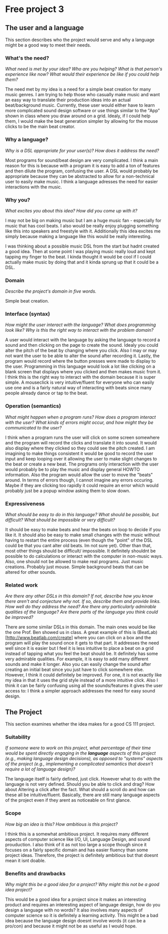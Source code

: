 # Free project 3

## The user and a language
This section describes who the project would serve and why a language might be a
good way to meet their needs.


### What's the need?
_What need is met by your idea? Who are you helping? What is that person's
experience like now? What would their experience be like if you could help 
them?_

The need met by my idea is a need for a simple beat creation for many music genres.
I am trying to help those who casually make music and want an easy way to translate their
production ideas into an actual beat/background music. Currently, these user would either
have to learn more complicated sound design software or use things similar to the "App" 
shown in class where you draw around on a grid. Idealy, if I could help them, I would
make the beat generation simpler by allowing for the mouse clicks to be the main beat creator.


### Why a language?
_Why is a DSL appropriate for your user(s)? How does it address the need?_

Most programs for sound/beat design are very complicated. I think a main reason
for this is because with a program it is easy to add a ton of features and then
dilute the program, confusing the user. A DSL would probably be appropriate because
they can be abstracted to allow for a non-technical user to easily make music.
I think a language adresses the need for easier interactions with the music. 

### Why you?
_What excites you about this idea? How did you come up with it?_

I may not be big on making music but I am a huge music fan - especially
for music that has cool beats. I also would be really enjoy plugging something
like this into speakers and freestyle with it. Additionally this idea excites
me simply because making a language like this would be really interesting.

I was thinking about a possible music DSL from the start but hadnt created
a good idea. Then at some point I was playing music really loud and kept
tapping my finger to the beat. I kinda thought it would be cool if I could
actually make music by doing that and it kinda sprung up that it could be a
DSL.

### Domain
_Describe the project's domain in five words._

Simple beat creation.

### Interface (syntax)
_How might the user interact with the language? What does programming look 
like? Why is this the right way to interact with the problem domain?_ 

A user would interact with the language by asking the language to record a sound
and then clicking on the page to create the sound. Idealy you could alter the pitch
of the beat by changing where you click. Also I may or may not want the user to be
able to alter the sound after recording it. Lastly, the program would record where the
button presses were made to display to the user. Programming in this language would look
a lot like clicking on a blank screen that displays where you clicked and then makes music
from it. I think this is the right way to interact with the domain because it is super simple.
A mouseclick is very intuitive/fluent for everyone who can easily use one and is a fairly
natural way of interacting with beats since many people already dance or tap to the beat.


### Operation (semantics)
_What might happen when a program runs? How does a program interact with the
user? What kinds of errors might occur, and how might they be communicated to
the user?_

I think when a program runs the user will click on some screen somewhere and the
program will record the clicks and translate it into sound. It would also display
where they clicked so they could see the pitch created. I am imagining to make
things consistent it would be good to record the user input and keep looping over it
allowing the user to make slight changes to the beat or create a new beat. The
programs only interaction with the user would probably be to play the music and
display general HOWTO information. Also the program would allow the user to move
the "beats" around. In terms of errors though, I cannot imagine any errors occuring.
Maybe if they are clicking too rapidly it could require an error which would probably
just be a popup window asking them to slow down.

### Expressiveness
_What should be easy to do in this language? What should be possible, but
difficult? What should be impossible or very difficult?_

It should be easy to make beats and hear the beats on loop to decide if you like it.
It should also be easy to make small changes with the music without having to restart
the entire process (even though the "point" of the DSL could be that you cant alter
old beats. Im not sure yet). Other than that, most other things should be difficult/
impossible. It definitely shouldnt be possible to do calculations or interact with the
computer in non-music ways. Also, one should not be allowed to make real programs.
Just music creations. Probably just mouse. Simple background beats that can be altered
for other sounds. 

### Related work
_Are there any other DSLs in this domain? If not, describe how you know there
aren't and conjecture why not. If so, describe them and provide links. How well 
do they address the need? Are there any particularly admirable qualities of the
language? Are there parts of the language you think could be improved?_

There are some similar DSLs in this domain. The main ones would be like the one Prof. Ben
showed us in class. A great example of this is (BeatLab)[http://www.beatlab.com/create] where
you can click on a box and the program will play the sound once it gets to that part.
It addresses the need well since it is easier but I feel it is less intuitive to place
a beat on a grid instead of tapping what you feel the beat should be. It definitely has
some very admirable qualities. For example, it is easy to add many different sounds and
make it longer. Also you can easily change the sound after creating an initial beat since you
just have to click somewhere else. However, I think it could definitely be improved.
For one, it is not exactly like my idea in that it uses the grid style instead of a more
intuitive click. Also I think it can be fairly confusing using all the sounds/features it gives
the user access to: I think a simpler approach addresses the need for easy sound design. 


## The Project
This section examines whether the idea makes for a good CS 111 project.


### Suitability
_If someone were to work on this project, what percentage of their time would be
spent directly engaging in the **language** aspects of this project (e.g.,
making language design decisions), as opposed to "systems" aspects of the
project (e.g., implementing a complicated semantics that doesn't require a lot
of language design)?_

The language itself is fairly defined, just click. However what to do with the language
is not very defined. Should you be able to click and drag? How about Altering a click after
the fact. What should a scroll do and how can these all be intuitive/fluent. Basically,
there are still many language aspects of the project even if they arent as noticeable on
first glance. 

### Scope
_How big an idea is this? How ambitious is this project?_

I think this is a somewhat ambitious project. It requires many different aspects of
computer science like I/O, UI, Language Design, and sound prouduction. I also think
of it as not too large a scope though since it focuses on a fairly specific domain
and has easier fluency than some project ideas. Therefore, the project is definitely
ambitious but that doesnt mean it isnt doable. 

### Benefits and drawbacks
_Why might this be a good idea for a project? Why might this not be a good idea 
project?_

This would be a good idea for a project since it makes an interesting product
and requires an interesting aspect of language design, how do you design a language
with no words? It also involves many aspects of computer science so it is definitely
a learning activity. This might be a bad idea because the language design doesnt
involve words (it can be a pro/con) and because it might not be as useful as I would hope.
